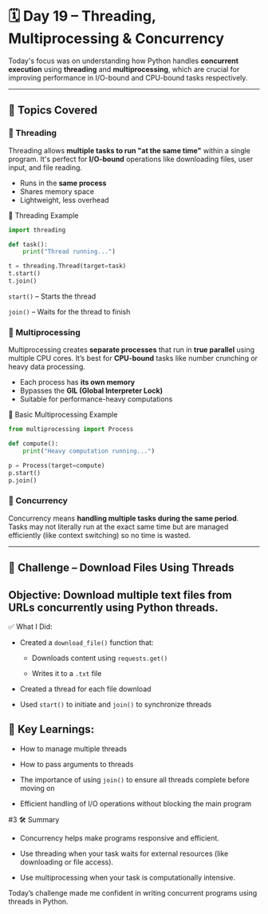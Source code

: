 # 🗓️ Day 19 – Threading, Multiprocessing & Concurrency

Today's focus was on understanding how Python handles **concurrent execution** using **threading** and **multiprocessing**, which are crucial for improving performance in I/O-bound and CPU-bound tasks respectively.

---

## 🧠 Topics Covered

### 🔹 Threading
Threading allows **multiple tasks to run "at the same time"** within a single program. It's perfect for **I/O-bound** operations like downloading files, user input, and file reading.

- Runs in the **same process**
- Shares memory space
- Lightweight, less overhead

🔧 Threading Example

```python
import threading

def task():
    print("Thread running...")

t = threading.Thread(target=task)
t.start()
t.join()
```
`start()` – Starts the thread

`join()` – Waits for the thread to finish


### 🔹 Multiprocessing
Multiprocessing creates **separate processes** that run in **true parallel** using multiple CPU cores. It’s best for **CPU-bound** tasks like number crunching or heavy data processing.

- Each process has **its own memory**
- Bypasses the **GIL (Global Interpreter Lock)**
- Suitable for performance-heavy computations

🔧 Basic Multiprocessing Example

```python
from multiprocessing import Process

def compute():
    print("Heavy computation running...")

p = Process(target=compute)
p.start()
p.join()
```

### 🔹 Concurrency
Concurrency means **handling multiple tasks during the same period**. Tasks may not literally run at the exact same time but are managed efficiently (like context switching) so no time is wasted.

---

## 🎯 Challenge – Download Files Using Threads

## Objective: Download multiple text files from URLs concurrently using Python threads.

✅ What I Did:

- Created a `download_file()` function that:

  - Downloads content using `requests.get()`

  - Writes it to a `.txt` file

- Created a thread for each file download

- Used `start()` to initiate and `join()` to synchronize threads

## 🧠 Key Learnings:

- How to manage multiple threads

- How to pass arguments to threads

- The importance of using `join()` to ensure all threads complete before moving on

- Efficient handling of I/O operations without blocking the main program

#3 🛠️ Summary

- Concurrency helps make programs responsive and efficient.

- Use threading when your task waits for external resources (like downloading or file access).

- Use multiprocessing when your task is computationally intensive.

Today’s challenge made me confident in writing concurrent programs using threads in Python.
 
